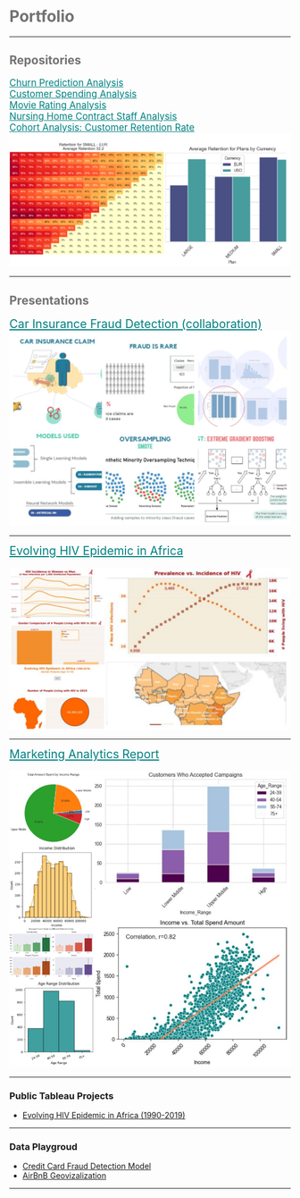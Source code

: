 <h1 style="color:#727272;">Portfolio</h1>

---

<h2 style="color:#727272;">Repositories</h2>
<a href="https://github.com/YanaGilBCN/churn_prediction" style="color: teal; font-size: 1.2em;">Churn Prediction Analysis</a><br>
<a href="https://github.com/YanaGilBCN/customer_spending_analysis" style="color: teal; font-size: 1.2em;">Customer Spending Analysis</a><br>
<a href="https://github.com/YanaGilBCN/movie_rating" style="color: teal; font-size: 1.2em;">Movie Rating Analysis</a><br>
<a href="https://github.com/YanaGilBCN/nursing_home_staffing" style="color: teal; font-size: 1.2em;">Nursing Home Contract Staff Analysis</a><br>
<a href="https://github.com/YanaGilBCN/cohort_analysis" style="color: teal; font-size: 1.2em;">Cohort Analysis: Customer Retention Rate</a>
<br>
<img src="images/retention_rate.png?raw=true"/>

---

<h2 style="color:#727272;">Presentations</h2>
<a href="pdf/YG Group Project Car Fraud Detection.pdf" style="color: teal; font-size: 1.5em;">Car Insurance Fraud Detection (collaboration)</a>
<br>
<img src="images/car_fraud_project.jpg?raw=true"/>

---

<a href="pdf/Evolving HIV Epidemic in Africa.pdf" style="color: teal; font-size: 1.5em;">Evolving HIV Epidemic in Africa</a>
<br><br>
<img src="images/hiv_project.png?raw=true"/>

---

<a href="pdf/YG_Marketing_Data.pdf" style="color: teal; font-size: 1.5em;">Marketing Analytics Report</a>
<br><br>
<img src="images/marketing_project.png?raw=true"/>

---

### Public Tableau Projects

- [Evolving HIV Epidemic in Africa (1990-2019)](https://public.tableau.com/app/profile/yana.gilichinskaya/viz/YG_HIV_Tableau_Project/TheStory)


---

### Data Playgroud

- [Credit Card Fraud Detection Model](pdf/Yana_Credit_Card_Fraud.pdf)
- [AirBnB Geovizalization](pdf/airbnb-geovis-activities.pdf)

---

